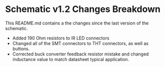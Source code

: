 ﻿
# Schematic v1.2 Changes Breakdown
This README.md contains a the changes since the last version of the schematic.

- Added 190 Ohm resistors to IR LED connectors
- Changed all of the SMT connectors to THT connectors, as well as buttons.
- Corrected buck converter feedback resistor mistake and changed inductance value to match datasheet typical application.

